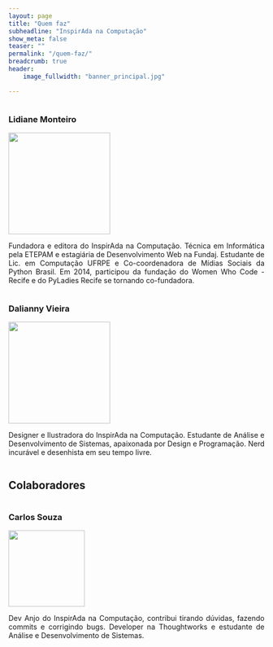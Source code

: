 ```yaml
---
layout: page
title: "Quem faz"
subheadline: "InspirAda na Computação"
show_meta: false
teaser: ""
permalink: "/quem-faz/"
breadcrumb: true
header:
    image_fullwidth: "banner_principal.jpg"

---
```


<div class="show-for-large-up">
    <div class="row">
        <div class="small-12 columns">
            <h3>Lidiane Monteiro</h3>
        </div><!-- /.small-12.columns -->
    </div>
	<div class="row">
      <div class="large-6 columns">
	  	  <img src="http://inspiradanacomputacao.github.io/images/perfil_lidy.jpg" width= "200px" alt="">
	  	  <!-- não funciona exibir a imagem com o código abaixo:
	  	  <img src="{{ site.url }}/images/webdesign_screenshot_jcorneille.jpg" alt="">
      -->
  	  </div>
	  <div class="large-6 columns">
	      <p align="justify">
	      	Fundadora e editora do InspirAda na Computação. Técnica em Informática pela ETEPAM e estagiária de Desenvolvimento Web na Fundaj. Estudante de Lic. em Computação UFRPE e Co-coordenadora de Mídias Sociais da Python Brasil. Em 2014, participou da fundação do Women Who Code - Recife e do PyLadies Recife se tornando co-fundadora. 
	      </p>
	  </div>
	</div>
</div>
<div class="show-for-large-up">
    <div class="row">
        <div class="small-12 columns">
            <h3>Dalianny Vieira</h3>
        </div><!-- /.small-12.columns -->
    </div>
  <div class="row">
    <div class="large-6 columns">
        <img src="http://inspiradanacomputacao.github.io/images/perfil_dali.jpg" width= "200px" alt="">
        <!--
        <img src="{{ site.url }}/images/webdesign_screenshot_jcorneille.jpg" alt="">
        -->
      </div>
    <div class="large-6 columns">
        <p align="justify">
          Designer e Ilustradora do InspirAda na Computação. Estudante de Análise e Desenvolvimento de Sistemas, apaixonada por Design e Programação. Nerd incurável e desenhista em seu tempo livre.
        </p>
    </div>
  </div>
</div>
<div class="show-for-large-up">
    <div class="row">
        <div class="small-12 columns">
            <h2>Colaboradores</h2>
        </div>
    </div>
</div>
<div class="show-for-large-up">
    <div class="row">
        <div class="small-12 columns">
            <h3>Carlos Souza</h3>
        </div><!-- /.small-12.columns -->
    </div>
  <div class="row">
    <div class="large-6 columns">
        <img src="http://inspiradanacomputacao.github.io/images/perfil_carlos.jpg" width="150px" alt="">
      </div>
    <div class="large-6 columns">
        <p align="justify">
          Dev Anjo do InspirAda na Computação, contribui tirando dúvidas, fazendo commits e corrigindo bugs. Developer na Thoughtworks e estudante de Análise e Desenvolvimento de Sistemas.
        </p>
    </div>
  </div>
</div>


